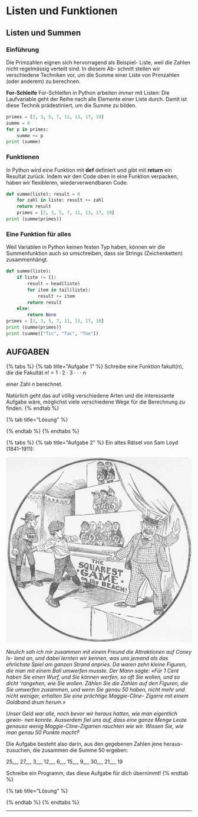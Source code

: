 # Listen und Funktionen

## Listen und Summen <a href="#listen-und-summen" id="listen-und-summen"></a>

### **Einführung**

Die Primzahlen eignen sich hervorragend als Beispiel- Liste, weil die Zahlen nicht regelmässig verteilt sind. In diesem Ab- schnitt stellen wir verschiedene Techniken vor, um die Summe einer Liste von Primzahlen (oder anderem) zu berechnen.

**For-Schleife** For-Schleifen in Python arbeiten _immer_ mit Listen: Die Laufvariable geht der Reihe nach alle Elemente einer Liste durch. Damit ist diese Technik prädestiniert, um die Summe zu bilden.

```python
primes = [2, 3, 5, 7, 11, 13, 17, 19]
summe = 0
for p in primes:
    summe += p
print (summe)
```

### **Funktionen**&#x20;

In Python wird eine Funktion mit **def** definiert und gibt mit **return** ein Resultat zurück. Indem wir den Code oben in eine Funktion verpacken, haben wir flexibleren, wiederverwendbaren Code:

```python
def summe(liste): result = 0
    for zahl in liste: result += zahl
    return result
    primes = [2, 3, 5, 7, 11, 13, 17, 19]
print (summe(primes))
```

### **Eine Funktion für alles**

Weil Variablen in Python keinen festen Typ haben, können wir die Summenfunktion auch so umschreiben, dass sie Strings (Zeichenketten) zusammenhängt.

```python
def summe(liste):
    if liste != []:
        result = head(liste)
        for item in tail(liste):
            result += item
        return result
    else:
        return None
primes = [2, 3, 5, 7, 11, 13, 17, 19]
print (summe(primes))
print (summe(["Tic", "Tac", "Toe"])
```

## **AUFGABEN**

{% tabs %}
{% tab title="Aufgabe 1" %}
Schreibe eine Funktion fakult(n), die die Fakultät _n_! = 1 _·_ 2 _·_ 3 _· · · n_

einer Zahl _n_ berechnet.

Natürlich geht das auf völlig verschiedene Arten und die interessante Aufgabe wäre, möglichst viele verschiedene Wege für die Berechnung zu finden.
{% endtab %}

{% tab title="Lösung" %}

{% endtab %}
{% endtabs %}

{% tabs %}
{% tab title="Aufgabe 2" %}
Ein altes Rätsel von Sam Loyd (1841–1911):



![](../../../.gitbook/assets/0)

_Neulich sah ich mir zusammen mit einem Freund die Attraktionen auf Coney Is- land an, und dabei lernten wir kennen, was uns jemand als das ehrlichste Spiel am ganzen Strand anpries. Da waren zehn kleine Figuren, die man mit einem Ball umwerfen musste. Der Mann sagte: «Für 1 Cent haben Sie einen Wurf, und Sie können werfen, so oft Sie wollen, und so dicht ’rangehen, wie Sie wollen. Zählen Sie die Zahlen auf den Figuren, die Sie umwerfen zusammen, und wenn Sie genau 50 haben, nicht mehr und nicht weniger, erhalten Sie eine prächtige Maggie-Cline- Zigarre mit einem Goldband drum herum.»_

_Unser Geld war alle, noch bevor wir heraus hatten, wie man eigentlich gewin- nen konnte. Ausserdem fiel uns auf, dass eine ganze Menge Leute genauso wenig Maggie-Cline-Zigarren rauchten wie wir. Wissen Sie, wie man genau 50 Punkte macht?_

Die Aufgabe besteht also darin, aus den gegebenen Zahlen jene heraus- zusuchen, die zusammen die Summe 50 ergeben:

25_,_ 27_,_ 3_,_ 12_,_ 6_,_ 15_,_ 9_,_ 30_,_ 21_,_ 19

Schreibe ein Programm, das diese Aufgabe für dich übernimmt!
{% endtab %}

{% tab title="Lösung" %}

{% endtab %}
{% endtabs %}

****
